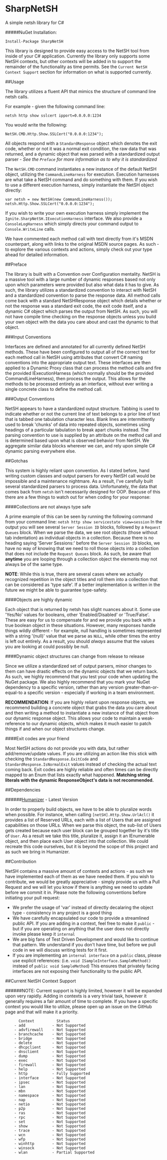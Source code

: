 # SharpNetSH
A simple netsh library for C#

#####NuGet Installation:

    Install-Package SharpNetSH

This library is designed to provide easy access to the NetSH tool from inside of your C# application.  Currently the library only supports some NetSH contexts, but other contexts will be added in to support the remainder of the functionality as time permits.  See the `Current NetSH Context Support` section for information on what is supported currently.

##Usage

The library utilizes a fluent API that mimics the structure of command line netsh calls.

For example - given the following command line:

    netsh http show sslcert ipport=0.0.0.0:1234

You would write the following:

    NetSH.CMD.Http.Show.SSLCert("0.0.0.0:1234");

All objects respond with a `StandardResponse` object which denotes the exit code, whether or not it was a normal exit condition, the raw data that was returned, and a dynamic object that was parsed with a standardized output parser - *See the `Preface` for more information as to why it is standardized*

The `NetSH.CMD` command instantiates a new instance of the default NetSH object, utilizing the `CommandLineHarness` for execution.  Execution harnesses are what take a NetSH command and do something with them.  If you wish to use a different execution harness, simply instantiate the NetSH object directly:

    var netsh = new NetSH(new CommandLineHarness());
    netsh.Http.Show.SSLCert("0.0.0.0:1234");

If you wish to write your own execution harness simply implement the `Ignite.SharpNetSH.IExecutionHarness` interface.  We also provide a `ConsoleLogHarness` which simply directs your command output to `Console.WriteLine` calls.

We have commented each method call with text directly from it's MSDN counterpart, along with links to the original MSDN source pages.  As such - to explore the various contexts and actions, simply check out your type ahead for detailed information.

##Preface

The library is built with a Convention over Configuration mentality.  NetSH is a massive tool with a large number of dynamic responses based not only upon which parameters were provided but also what data it has to give.  As such, the library utilizes a standardized convention to interact with NetSH and a standardized convention to parse the response data.  All method calls come back with a standard NetSHResponse object which details whether or not the response was a standard exit code, the exit code itself, and a dynamic C# object which parses the output from NetSH.  As such, you will not have compile time checking on the response objects unless you build your own object with the data you care about and cast the dynamic to that object.

###Input Conventions

Interfaces are defined and annotated for all currently defined NetSH methods.  These have been configured to output all of the correct text for each method call in NetSH using attributes that convert C# naming conventions into the appropriate output text.  These interfaces are then applied to a Dynamic Proxy class that can process the method calls and fire the provided IExecutionHarness (which normally should be the provided CommandLineHarness), then process the output.  This allows for the methods to be processed entirely as an interface, without ever writing a single concrete class to define the method call.

###Output Conventions

NetSH appears to have a standardized output structure.  Tabbing is used to indicate whether or not the current line of text belongs to a prior line of text that is tabbed one tabulation character less.  Blank lines are intermittently used to break 'chunks' of data into repeated objects, sometimes using headings of a particular tabulation to break apart chunks instead.  The parsing convention to use is supplied by an attribute on the method call and is determined based upon what is observed behavior from NetSH.  We aggregate similar data blocks wherever we can, and rely upon simple C# dynamic parsing everywhere else.

##Gotchas

This system is highly reliant upon convention.  As I stated before, hand writing custom classes and output parsers for every NetSH call would be impossible and a maintenance nightmare.  As a result, I've carefully built several standardized parsers to process data.  Unfortunately, the data that comes back from `netsh` isn't necessarily designed for OOP.  Beacuse of this there are a few things to watch out for when coding for your response:

####Collections are not always type safe

A prime example of this can be seen by running the following command from your command line: `netsh http show servicestate view=session`  In the output you will see several `Server Session ID` blocks, followed by a `Request Queues` block.  When we parse the data, we see root objects (those without tab indentation) as individual objects in a collection.  Because there is no heading saying 'Server Sessions:' before the `Server Session ID` blocks, we have no way of knowing that we need to roll those objects into a collection that does not include the `Request Queues` block.  As such, be aware that **anytime** you are looping through a collection object the elements may not always be of the same type.

**NOTE**: While this is true, there are several cases where we actually recognized repetition in the object titles and roll them into a collection that can be considered as 'type safe'.  If a better implementation is written in the future we might be able to guarantee type-safety.

####Objects are highly dynamic

Each object that is returned by netsh has slight nuances about it.  Some use 'Yes/No' values for booleans, other 'Enabled/Disabled' or 'True/False'.  These are easy for us to compensate for and we provide you back with a true boolean object in these situations.  However, many responses handle things wildly different - for example, null handling is sometimes represented with a string '(null)' value that we parse as `NULL`, while other times the entry is left out entirely.  As a result, you should *always* assume that the values you are looking at could possibly be null.

####Dynamic object structures can change from release to release

Since we utilize a standardized set of output parsers, minor changes to them can have drastic effects on the dynamic objects that we return back.  As such, we highly recommend that you test your code when updating the NuGet package.  We also highly recommend that you mark your NuGet dependency to a specific version, rather than any version greater-than-or-equal-to a specific version - especially if working in a team environment.

**RECOMMENDATION**: If you are highly reliant upon response objects, we recommend building a concrete object that grabs the data you care about and then writing a method to instantiate a new instance of that object from our dynamic response object.  This allows your code to maintain a weak-reference to our dynamic objects, which makes it much easier to patch things if and when our object structures change.

####Exit codes are your friend

Most NetSH actions do not provide you with data, but rather add/remove/update values.  If you are utilizing an action like this stick with checking the `StandardResponse.ExitCode` and `StandardResponse.IsNormalExit` values instead of checking the actual text coming back.  Exit codes are highly reliable and often times can be directly mapped to an Enum that lists exactly what happened.  **Matching string literals with the dynamic ResponseObject's data is not recommended.**

##Dependencies

######[Humanizer](https://github.com/MehdiK/Humanizer) - Latest Version

In order to properly build objects, we have to be able to pluralize words when possible.  For instance, when calling `[netSH].Http.Show.UrlAcl()` it provides a list of Reserved URLs, each with a list of Users that are assigned capabilities on those URLs.  When we parse this object, the sub-list of Users gets created because each user block can be grouped together by it's title of `User`.  As a result we take this title, pluralize it, assign it an IEnumerable object, and then place each User object into that collection.  We could recreate this code ourselves, but it is beyond the scope of this project and as such we bring in Humanizer.

##Contribution

NetSH contains a massive amount of contexts and actions - as such we have implemented each of them as we have needed them.  If you wish to contribute, we would be greatly appreciative - simply provide us with a Pull Request and we will let you know if there is anything we need to update before we commit it in.  Please note the following conventions before initiating your pull request:

- We prefer the usage of 'var' instead of directly decalaring the object type - consistency in any project is a good thing
- We have carefully encapsulated our code to provide a streamlined public API.  If you are adding in a context, feel free to make it `public` - but if you are operating on anything that the user does not directly invoke please keep it `internal`
- We are big fans of Test Driven Development and would like to continue that pattern.  We understand if you don't have time, but before we pull code in we will discuss writing tests for it first.
- If you are implementing an `internal interface` on a `public` class, please use explicit references:  (i.e. `void ISampleInterface.SampleMethod()` instead of `public void SampleMethod`)  This ensures that privately facing interfaces are not exposing their functionality to the public API.

##Current NetSH Context Support

######NOTE: Current support is highly limited, however it will be expanded upon very rapidly.  Adding in contexts is a very trivial task, however it generally requires a fair amount of time to complete.  If you have a specific context you would like to utilize, please open up an issue on the GitHub page and that will make it a priority.

          Context          Status
        - add            - Not Supported
        - advfirewall    - Not Supported
        - branchcache    - Not Supported
        - bridge         - Not Supported
        - delete         - Not Supported
        - dhcpclient     - Not Supported
        - dnsclient      - Not Supported
        - dump           - Not Supported
        - exec           - Not Supported
        - firewall       - Not Supported
        - help           - Not Supported
        - http           - Fully Supported
        - interface      - Not Supported
        - ipsec          - Not Supported
        - lan            - Not Supported
        - mbn            - Not Supported
        - namespace      - Not Supported
        - nap            - Not Supported
        - netio          - Not Supported
        - p2p            - Not Supported
        - ras            - Not Supported
        - rpc            - Not Supported
        - set            - Not Supported
        - show           - Not Supported
        - trace          - Not Supported
        - wcn            - Not Supported
        - wfp            - Not Supported
        - winhttp        - Not Supported
        - winsock        - Not Supported
        - wlan           - Partial Supported
